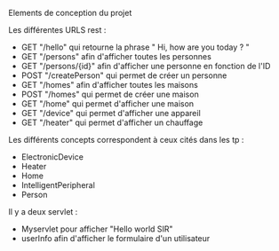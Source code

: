 Elements de conception du projet

Les différentes URLS rest :
  - GET "/hello" qui retourne la phrase " Hi, how are you today ? "
  - GET "/persons" afin d'afficher toutes les personnes 
  - GET "/persons/{id}" afin d'afficher une personne en fonction de l'ID
  - POST "/createPerson" qui permet de créer un personne
  - GET "/homes" afin d'afficher toutes les maisons 
  - POST "/homes" qui permet de créer une maison
  - GET "/home" qui permet d'afficher une maison
  - GET "/device" qui permet d'afficher une appareil
  - GET "/heater" qui permet d'afficher un chauffage
  
Les différents concepts correspondent à ceux cités dans les tp : 
  - ElectronicDevice
  - Heater
  - Home
  - IntelligentPeripheral
  - Person
  
Il y a deux servlet :
  - Myservlet pour afficher "Hello world SIR"
  - userInfo afin d'afficher le formulaire d'un utilisateur
